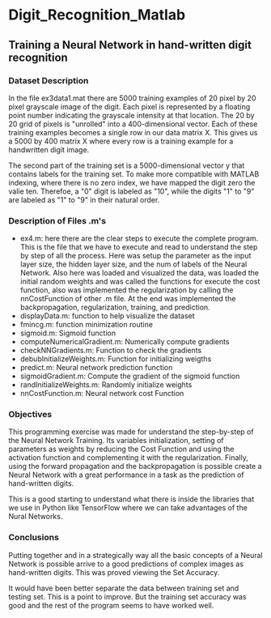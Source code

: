 # Digit_Recognition_Matlab
## Training a Neural Network in hand-written digit recognition

### Dataset Description
In the file ex3data1.mat there are 5000 training examples of 20 pixel by 20 pixel grayscale image of the digit. Each pixel is represented by a floating point number indicating the grayscale intensity at that location. The 20 by 20 grid of pixels is "unrolled" into a 400-dimensional vector. Each of these training examples becomes a single row in our data matrix X. This gives us a 5000 by 400 matrix X where every row is a training example for a handwritten digit image. 

The second part of the training set is a 5000-dimensional vector y that contains labels for the training set. To make more compatible with MATLAB indexing, where there is no zero index, we have mapped the digit zero the valie ten. Therefoe, a "0" digit is labeled as "10", while the digits "1" to "9" are labeled as "1" to "9" in their natural order.

### Description of Files .m's 

- ex4.m: here there are the clear steps to execute the complete program. This is the file that we have to execute and read to understand the step by step of all the process. Here was setup the parameter as the input layer size, the hidden layer size, and the num of labels of the Neural Network. Also here was loaded and visualized the data, was loaded the initial random weights and was called the functions for execute the cost function, also was implemented the regularization by calling the nnCostFunction of other .m file. At the end  was implemented the backpropagation, regularization, training, and prediction. 
- displayData.m: function to help visualize the dataset
- fmincg.m: function minimization routine
- sigmoid.m: Sigmoid function
- computeNumericalGradient.m: Numerically compute gradients
- checkNNGradients.m: Function to check the gradients
- debubInitializeWeights.m: Function for initializing weigths
- predict.m: Neural network prediction function
- sigmoidGradient.m: Compute the gradient of the sigmoid function
- randInitializeWeights.m: Randomly initialize weights 
- nnCostFunction.m: Neural network cost Function

### Objectives

This programming exercise was made for understand the step-by-step of the Neural Network Training. Its variables initialization, setting of parameters as weights by reducing the Cost Function and using the activation function and complementing it with the regularization. Finally, using the forward propagation and the backpropagation is possible create a Neural Network with a great performance in a task as the prediction of hand-written digits.

This is a good starting to understand what there is inside the libraries that we use in Python like TensorFlow where we can take advantages of the Nural Networks.

### Conclusions

Putting together and in a strategically way all the basic concepts of a Neural Network is possible arrive to a good predictions of complex images as hand-written digits. This was proved viewing the Set Accuracy. 

It would have been better separate the data between training set and testing set. This is a point to improve. But the training set accuracy was good and the rest of the program seems to have worked well. 



